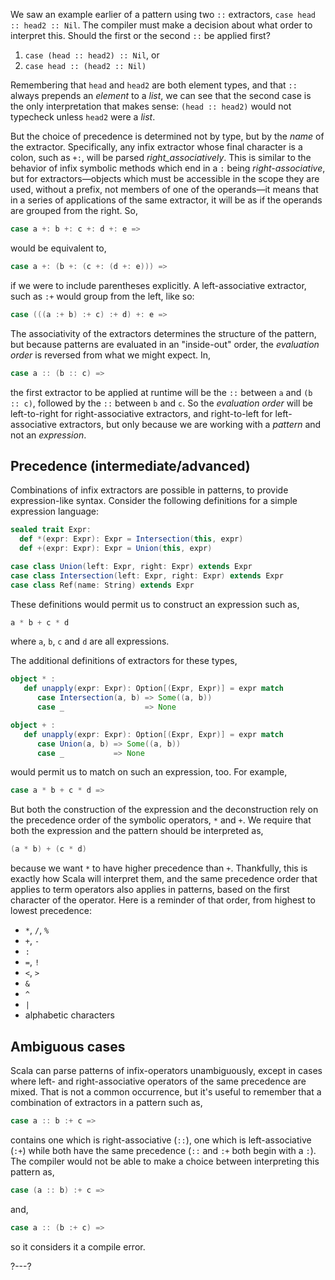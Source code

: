 We saw an example earlier of a pattern using two `::` extractors, `case head :: head2 :: Nil`. The compiler
must make a decision about what order to interpret this. Should the first or the second `::` be applied first?
1. `case (head :: head2) :: Nil`, or
2. `case head :: (head2 :: Nil)`

Remembering that `head` and `head2` are both element types, and that `::` always prepends an _element_ to a
_list_, we can see that the second case is the only interpretation that makes sense: `(head :: head2)` would
not typecheck unless `head2` were a _list_.

But the choice of precedence is determined not by type, but by the _name_ of the extractor. Specifically, any
infix extractor whose final character is a colon, such as `+:`, will be parsed _right_associatively_. This is
similar to the behavior of infix symbolic methods which end in a `:` being _right-associative_, but for
extractors—objects which must be accessible in the scope they are used, without a prefix, not members of one
of the operands—it means that in a series of applications of the same extractor, it will be as if the operands
are grouped from the right. So,
```scala
case a +: b +: c +: d +: e =>
```
would be equivalent to,
```scala
case a +: (b +: (c +: (d +: e))) =>
```
if we were to include parentheses explicitly. A left-associative extractor, such as `:+` would group from the
left, like so:
```scala
case (((a :+ b) :+ c) :+ d) +: e =>
```

The associativity of the extractors determines the structure of the pattern, but because patterns are evaluated
in an "inside-out" order, the _evaluation order_ is reversed from what we might expect. In,
```scala
case a :: (b :: c) =>
```
the first extractor to be applied at runtime will be the `::` between `a` and `(b :: c)`, followed by the `::`
between `b` and `c`. So the _evaluation order_ will be left-to-right for right-associative extractors, and
right-to-left for left-associative extractors, but only because we are working with a _pattern_ and not an
_expression_.

## Precedence (intermediate/advanced)

Combinations of infix extractors are possible in patterns, to provide expression-like syntax. Consider the
following definitions for a simple expression language:
```scala
sealed trait Expr:
  def *(expr: Expr): Expr = Intersection(this, expr)
  def +(expr: Expr): Expr = Union(this, expr)

case class Union(left: Expr, right: Expr) extends Expr
case class Intersection(left: Expr, right: Expr) extends Expr
case class Ref(name: String) extends Expr
```

These definitions would permit us to construct an expression such as,
```scala
a * b + c * d
```
where `a`, `b`, `c` and `d` are all expressions.

The additional definitions of extractors for these types,
```scala
object * :
   def unapply(expr: Expr): Option[(Expr, Expr)] = expr match
      case Intersection(a, b) => Some((a, b))
      case _                  => None

object + :
   def unapply(expr: Expr): Option[(Expr, Expr)] = expr match
      case Union(a, b) => Some((a, b))
      case _           => None
```
would permit us to match on such an expression, too. For example,
```scala
case a * b + c * d =>
```

But both the construction of the expression and the deconstruction rely on the precedence order of the symbolic
operators, `*` and `+`. We require that both the expression and the pattern should be interpreted as,
```scala
(a * b) + (c * d)
```
because we want `*` to have higher precedence than `+`. Thankfully, this is exactly how Scala will interpret
them, and the same precedence order that applies to term operators also applies in patterns, based on the first
character of the operator. Here is a reminder of that order, from highest to lowest precedence:
- `*`, `/`, `%`
- `+`, `-`
- `:`
- `=`, `!`
- `<`, `>`
- `&`
- `^`
- `|`
- alphabetic characters

## Ambiguous cases

Scala can parse patterns of infix-operators unambiguously, except in cases where left- and right-associative
operators of the same precedence are mixed. That is not a common occurrence, but it's useful to remember that
a combination of extractors in a pattern such as,
```scala
case a :: b :+ c =>
```
contains one which is right-associative (`::`), one which is left-associative (`:+`) while both have the same
precedence (`::` and `:+` both begin with a `:`). The compiler would not be able to make a choice between
interpreting this pattern as,
```scala
case (a :: b) :+ c =>
```
and,
```scala
case a :: (b :+ c) =>
```
so it considers it a compile error.

?---?
